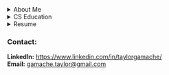 
<details>
<summary>About Me</summary>
Im a self-taught software engineer very interested in topics like file and string parsing, algorithms, and various systems programming concepts. I mainly use C as a programming language but I use Bash and Python for scripting and automating things too. And lately, I’ve also been using some Java.

For the last decade or so, I’ve been working as a carpenter. I’m mainly did full home remodels and house flips with a partner. After a while I realized it wasn’t a great fit for me long term, I decided to get into programming since I’ve always been interested in computers and taking them apart. Surprisingly, the problem solving aspect of programming isn’t all that different from carpentry.

I first started learning by waking up early to code a couple hours before work. Eventually, I needed to go all in. Now I mainly spend my days programming and picking up a bit of carpentry work on the side occasionally.

My goal is to find a job as an entry level software engineer where I can work with a team, learn from them, solve interesting problems, and provide some value to the team and company. Ideally, the job would be more on the side of systems programming since that’s where my interest lies and most of my experience is but I’m open to anything. 
</details>

<details>
<summary>CS Education</summary>

- **First Step Coding** - [website](https://www.firststepcoding.com)   
Course  
April 2017, Cambridge, MA
    - Intro to programming course using JavaScript
    - Covered basic fundamentals such as data types, arrays, loops, functions, etc...

- **Harvard's CS50** - [repo](https://github.com/breakthatbass/cs50) / [website](https://cs50.harvard.edu/college/2019/fall/)  
Winter 2019/2020, Online
    - Free online intro to computer science course
    - Covers basics of C, arrays, algorithms, data structures, Python, SQL, and web programming.

- **C Programming Language** (k&r) - [repo](https://github.com/breakthatbass/c_programming_language) / [wiki](https://en.wikipedia.org/wiki/The_C_Programming_Language)  
Spring/Summer 2020, Textbook
    - Classic book that covers the entirety of the C lannguage by Brian Kernighan and Dennis Ritchie
    - Goes into detail on some commonly used data strcutures and algorithms as well as low-level programming concepts such as pointers, memory, and system calls.

- **Operating Systems: Thee Easy Pieces** - [repo](https://github.com/breakthatbass/OStep) / [website](https://pages.cs.wisc.edu/~remzi/OSTEP/)  
Winter 2020/2021, Textbook
    - Authored by Remzi Arpaci-Dusseau of University of Wisconsin.
    - Covers many OS topics like how an OS schedules a CPU, manages memory,and stores files persistently.
    - Also gets deep into C code on common systems programming concepts such as threads & locks, forking processes, pipes, memory management, and much more.

- **Algorithms** - [repo](https://github.com/breakthatbass/algorithms) / [website](https://algs4.cs.princeton.edu/home/)  
Spring/Summer 2021, Textbook
    - Authored by Robert Sedgewick of Princeton University
    - Covers data structures, sorting and searching algorithms, graphs, string processing algorithms, as well as scientific analysis of algorithms.
    - *In progress...*


</details>

<details>
<summary>Resume</summary>

### **Skills:**
C, Python, Java, Bash, Vim, VS Code, Git, debugging, profiling.

### **Projects/Work:**
Look below for pinned projects.

### **Work Experience:**
#### **Contractor (carpentry) - self-employed<br>2012 - current**
- Implement creative solutions to problems within a specific context.
- Create plans for projects based on input from customers and/or other contractors.
- Communicate with customers and other contractors about solutions and plans.

#### **Paraprofessional - Manchester Memorial High School<br>2016-2017 school year**  
- Aid teachers & multiple students achieve IEP goals in the special education department.
- Tutor in math.

### **Education:**
**Southern New Hampshire University**  
B.A History  
Graduated spring 2016

</details>

### **Contact:**
**LinkedIn:** https://www.linkedin.com/in/taylorgamache/  
**Email:** gamache.taylor@gmail.com

#
<!--
![Top Langs](https://github-readme-stats.vercel.app/api/top-langs/?username=breakthatbass&exclude_repo=cs50,breakthatbass.github.io&layout=compact)
-->
